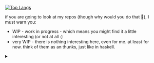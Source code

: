 [![Top Langs](https://github-readme-stats.vercel.app/api/top-langs/?username=Stasenko-Konstantin&hide=HTML,CSS,JavaScript,Makefile&langs_count=7&layout=compact)](https://github.com/Stasenko-Konstantin)

if you are going to look at my repos (though why would you do that 🤨), I must warn you:
- WIP - work in progress - which means you might find it a little interesting (or not at all :)
- very WIP - there is nothing interesting here, even for me. at least for now. think of them as an thunks, just like in haskell.

<details>
  <summary> </summary>
  «Объектно-ориентированные программы – это альтернатива правильным программам.»
  
  #### Эдгар Дийкстра
  ---
  
  «Выбор языка программирования играет важную роль.                                                                                        
  Он влияет на надежность, безопасность и эффективность программ,                                                                                         
  а также простоту чтения кода, его рефакторинга и расширения.                                                                                         
  Языки способны также влиять на образ мышления программиста                                                                                         
  и приемы проектирования программ,                                                                                         
  даже когда они не используются.»
  
  
  #### Программирование на языке Ocaml
  
</details>  
